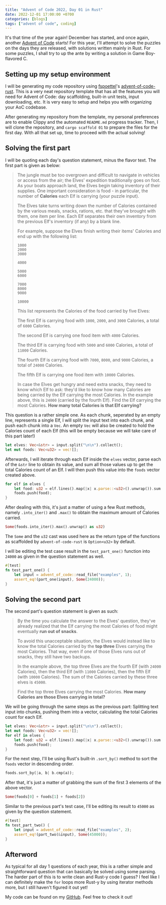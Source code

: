 ```yaml
---
title: "Advent of Code 2022, Day 01 in Rust"
date: 2022-12-01 17:00:00 +0700
categories: [blogs]
tags: ["advent of code", coding]
---
```


It's that time of the year again! December has started, and once again, another
[Advent of Code](https://adventofcode.com) starts! For this year, I'll attempt
to solve the puzzles on the days they are released, with solutions written
mainly in Rust. For some puzzles, I shall try to up the ante by writing a
solution in Game Boy-flavored C.

## Setting up my setup environment

I will be generating my code repository using
[fspoettel](https://github.com/fspoettel)'s
[advent-of-code-rust](https://github.com/fspoettel/advent-of-code-rust). This is
a very neat repository template that has all the features you will need for
Advent of Code: day scaffolding, built-in unit tests, input downloading, etc.
It is very easy to setup and helps you with organizing your AoC codebase.

After generating my repository from the template, my personal preferences are to
enable Clippy and the automated `README.md` progress tracker. Then, I will clone
the repository, and `cargo scaffold 01` to prepare the files for the first day.
With all that set up, time to proceed with the actual solving!

## Solving the first part

I will be quoting each day's question statement, minus the flavor text. The
first part is given as below:

> The jungle must be too overgrown and difficult to navigate in vehicles or
> access from the air; the Elves' expedition traditionally goes on foot. As your
> boats approach land, the Elves begin taking inventory of their supplies. One
> important consideration is food - in particular, the number of **Calories** each
> Elf is carrying (your puzzle input).
>
> The Elves take turns writing down the number of Calories contained by the
> various meals, snacks, rations, etc. that they've brought with them, one item
> per line. Each Elf separates their own inventory from the previous Elf's
> inventory (if any) by a blank line.
>
> For example, suppose the Elves finish writing their items' Calories and end up
> with the following list:
>
> ```
> 1000
> 2000
> 3000
>
> 4000
>
> 5000
> 6000
>
> 7000
> 8000
> 9000
>
> 10000
> ```
>
> This list represents the Calories of the food carried by five Elves:
>
> The first Elf is carrying food with `1000`, `2000`, and `3000` Calories, a
> total of `6000` Calories.
>
> The second Elf is carrying one food item with `4000` Calories.
>
> The third Elf is carrying food with `5000` and `6000` Calories, a total of
> `11000` Calories.
>
> The fourth Elf is carrying food with `7000`, `8000`, and `9000` Calories, a
> total of `24000` Calories.
>
> The fifth Elf is carrying one food item with `10000` Calories.
>
> In case the Elves get hungry and need extra snacks, they need to know which
> Elf to ask: they'd like to know how many Calories are being carried by the Elf
> carrying the most Calories. In the example above, this is `24000` (carried by
> the fourth Elf). Find the Elf carrying the most Calories. **How many total
> Calories is that Elf carrying?**

This question is a rather simple one. As each chunk, seperated by an empty line,
represents a single Elf, I will split the input text into each chunk, and push
each chunk into a `Vec`. An empty `Vec` will also be created to hold the Calories
count of each Elf (this will be empty because we will take care of this part
later!)

```rust
let elves: Vec<&str> = input.split("\n\n").collect();
let mut foods: Vec<u32> = vec![];
```

Afterwards, I will iterate through each Elf inside the `elves` vector, parse
each of the `&str` line to obtain its value, and sum all those values up to get
the total Calories count of an Elf. I will then push this value into the `foods`
vector created above.

```rust
for elf in elves {
	let food: u32 = elf.lines().map(|x| x.parse::<u32>().unwrap()).sum();
	foods.push(food);
}
```

After dealing with this, it's just a matter of using a few Rust methods, namely
`.into_iter()` and `.max()` to obtain the maximum amount of Calories carried.

```rust
Some(foods.into_iter().max().unwrap() as u32)
```

The `Some` and the `u32` cast was used here as the return type of the functions
as scaffolded by `advent-of-code-rust` is `Option<u32>` by default.

I will be editing the test case result in the `test_part_one()` function into
`24000` as given in the question statement as well.

```rust
#[test]
fn test_part_one() {
	let input = advent_of_code::read_file("examples", 1);
	assert_eq!(part_one(input), Some(24000));
}
```

## Solving the second part

The second part's question statement is given as such:

> By the time you calculate the answer to the Elves' question, they've already
> realized that the Elf carrying the most Calories of food might eventually
> **run out of snacks**.
>
> To avoid this unacceptable situation, the Elves would instead like to know the
> total Calories carried by the **top three** Elves carrying the most Calories.
> That way, even if one of those Elves runs out of snacks, they still have two
> backups.
>
> In the example above, the top three Elves are the fourth Elf (with `24000`
> Calories), then the third Elf (with `11000` Calories), then the fifth Elf (with
> `10000` Calories). The sum of the Calories carried by these three elves is
> `45000`.
>
> Find the top three Elves carrying the most Calories. **How many Calories are
> those Elves carrying in total?**

We will be going through the same steps as the previous part: Splitting text
input into chunks, pushing them into a vector, calculating the total Calories
count for each Elf.

```rust
let elves: Vec<&str> = input.split("\n\n").collect();
let mut foods: Vec<u32> = vec![];
for elf in elves {
	let food: u32 = elf.lines().map(|x| x.parse::<u32>().unwrap()).sum();
	foods.push(food);
}
```

For the next step, I'll be using Rust's built-in `.sort_by()` method to sort the
`foods` vector in descending order.

```rust
foods.sort_by(|a, b| b.cmp(a));
```

After that, it's just a matter of grabbing the sum of the first 3 elements of
the above vector.

```rust
Some(foods[0] + foods[1] + foods[2])
```

Similar to the previous part's test case, I'll be editing its result to `45000`
as given by the question statement.

```rust
#[test]
fn test_part_two() {
	let input = advent_of_code::read_file("examples", 2);
	assert_eq!(part_two(&input), Some(45000));
}
```

## Afterword

As typical for all day 1 questions of each year, this is a rather simple and
straightforward question that can basically be solved using some parsing. The
harder part of this is to write clean and Rust-y code I guess? I feel like I can
definitely make the `for` loops more Rust-y by using iterator methods more, but
I still haven't figured it out yet!

My code can be found on my
[GitHub](https://github.com/j1nxie/aoc-rs-2022/blob/main/src/bin/01.rs). Feel
free to check it out!
